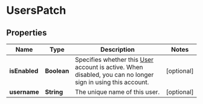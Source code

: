 

# UsersPatch


## Properties

| Name | Type | Description | Notes |
|------------ | ------------- | ------------- | -------------|
|**isEnabled** | **Boolean** | Specifies whether this [User](https://developers.intellihr.io/docs/v1/) account is active. When disabled, you can no longer sign in using this account. |  [optional] |
|**username** | **String** | The unique name of this user. |  [optional] |



